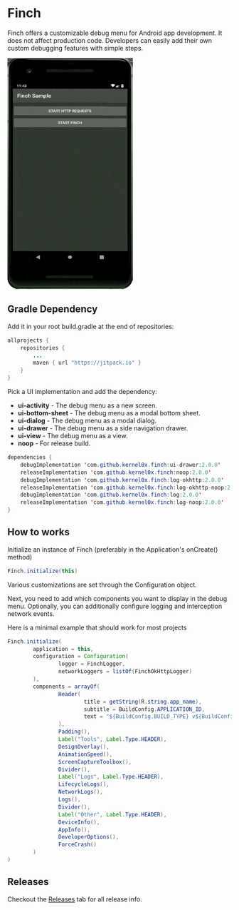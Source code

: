 # Finch
Finch offers a customizable debug menu for Android app development. It does not affect production code. Developers can easily add their own custom debugging features with simple steps.

<img src="assets/finch.gif" width="282" height="518"/>

## Gradle Dependency

Add it in your root build.gradle at the end of repositories:

````java
allprojects {
    repositories {
        ...
        maven { url "https://jitpack.io" }
    }
}
````

Pick a UI implementation and add the dependency:
* **ui-activity** - The debug menu as a new screen.
* **ui-bottom-sheet** - The debug menu as a modal bottom sheet.
* **ui-dialog** - The debug menu as a modal dialog.
* **ui-drawer** - The debug menu as a side navigation drawer.
* **ui-view** - The debug menu as a view.
* **noop** - For release build.

````java
dependencies {
    debugImplementation 'com.github.kernel0x.finch:ui-drawer:2.0.0'
    releaseImplementation 'com.github.kernel0x.finch:noop:2.0.0'
    debugImplementation 'com.github.kernel0x.finch:log-okhttp:2.0.0'
    releaseImplementation 'com.github.kernel0x.finch:log-okhttp-noop:2.0.0'
    debugImplementation 'com.github.kernel0x.finch:log:2.0.0'
    releaseImplementation 'com.github.kernel0x.finch:log-noop:2.0.0'
}
````

## How to works

Initialize an instance of Finch (preferably in the Application's onCreate() method)
````java
Finch.initialize(this)
````
Various customizations are set through the Configuration object.

Next, you need to add which components you want to display in the debug menu. Optionally, you can additionally configure logging and interception network events.

Here is a minimal example that should work for most projects

```java
Finch.initialize(
        application = this,
        configuration = Configuration(
                logger = FinchLogger,
                networkLoggers = listOf(FinchOkHttpLogger)
        ),
        components = arrayOf(
                Header(
                        title = getString(R.string.app_name),
                        subtitle = BuildConfig.APPLICATION_ID,
                        text = "${BuildConfig.BUILD_TYPE} v${BuildConfig.VERSION_NAME} (${BuildConfig.VERSION_CODE})"
                ),
                Padding(),
                Label("Tools", Label.Type.HEADER),
                DesignOverlay(),
                AnimationSpeed(),
                ScreenCaptureToolbox(),
                Divider(),
                Label("Logs", Label.Type.HEADER),
                LifecycleLogs(),
                NetworkLogs(),
                Logs(),
                Divider(),
                Label("Other", Label.Type.HEADER),
                DeviceInfo(),
                AppInfo(),
                DeveloperOptions(),
                ForceCrash()
        )
)
```

## Releases

Checkout the [Releases](https://github.com/kernel0x/finch/releases) tab for all release info.
